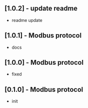 ## [1.0.2] - update readme
* readme update
## [1.0.1] - Modbus protocol
* docs
## [1.0.0] - Modbus protocol
* fixed
## [0.1.0] - Modbus protocol
* init
